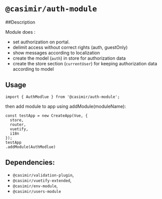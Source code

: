 # `@casimir/auth-module`

##Description

Module does :
* set authorization on portal.
* delimit access without correct rights (auth, guestOnly)
* show messages according to localization
* create the model (`auth`) in store for authorization data
* create the store section (`currentUser`) for keeping authorization data according to model

## Usage
```
import { AuthModlue } from '@casimir/auth-module';
```
then add module to app using addModule(moduleName):
```
const testApp = new CreateApp(Vue, {
  store,
  router,
  vuetify,
  i18n
});
testApp
.addModule(AuthModlue)
```

## Dependencies:

* `@casimir/validation-plugin`,
* `@casimir/vuetify-extended`,
* `@casimir/env-module`,
* `@casimir/users-module`
